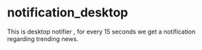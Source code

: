 # notification_desktop
This is desktop notifier , for every 15 seconds we get a notification regarding trending news.
